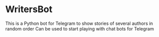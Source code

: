# WritersBot

This is a Python bot for Telegram to show stories of several authors in random order
Can be used to start playing with chat bots for Telegram
